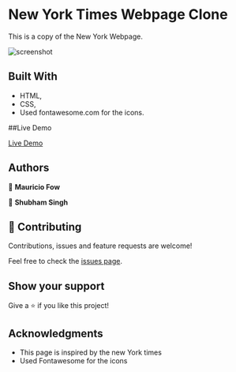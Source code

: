 # New York Times Webpage Clone

This is a copy of the New York Webpage.

![screenshot](https://github.com/shubhsk88/newyork-times-clone/blob/clone/img/screenshot.png)

## Built With

- HTML,
- CSS,
- Used fontawesome.com for the icons.

##Live Demo


 [Live Demo](https://rawcdn.githack.com/shubhsk88/newyork-times-clone/1d0fc557878baa9914b92ae7c4c9916a7b2d4393/index.html)


## Authors

👤 **Mauricio Fow**

👤 **Shubham Singh**


## 🤝 Contributing

Contributions, issues and feature requests are welcome!

Feel free to check the [issues page](issues/).

## Show your support

Give a ⭐️ if you like this project!

## Acknowledgments


- This page is inspired by the new York times
- Used Fontawesome for the icons
